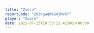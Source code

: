 ```yaml
---
title: "Zvora"
reportCode: "263vgwqW1G4jMVXT"
player: "Zvora"
date: 2021-07-15T18:53:21.415000+00:00
---
```

